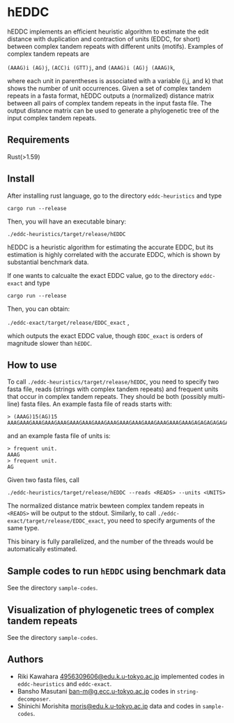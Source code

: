 # hEDDC

hEDDC implements an efficient heuristic algorithm to estimate the edit distance with duplication and contraction of units (EDDC, for short) between complex tandem repeats with different units (motifs).
Examples of complex tandem repeats are 

`(AAAG)i (AG)j`, `(ACC)i (GTT)j`, and `(AAAG)i (AG)j (AAAG)k`, 

where each unit in parentheses is associated with a variable (i,j, and k) that shows the number of unit occurrences.
Given a set of complex tandem repeats in a fasta format, hEDDC outputs a (normalized) distance matrix between all pairs of complex tandem repeats in the input fasta file.
The output distance matrix can be used to generate a phylogenetic tree of the input complex tandem repeats.

## Requirements

Rust(>1.59)

## Install

After installing rust language, go to the directory `eddc-heuristics` and type

`cargo run --release`

Then, you will have an executable binary:

`./eddc-heuristics/target/release/hEDDC` 

hEDDC is a heuristic algorithm for estimating the accurate EDDC, but its estimation is highly correlated with the accurate EDDC, which is shown by substantial benchmark data. 

If one wants to calcualte the exact EDDC value, go to the directory `eddc-exact` and type

`cargo run --release`

Then, you can obtain:

`./eddc-exact/target/release/EDDC_exact` ,

which outputs the exact EDDC value, though `EDDC_exact` is orders of magnitude slower than `hEDDC`.

## How to use

To call `./eddc-heuristics/target/release/hEDDC`, you need to specify two fasta file, reads (strings with complex tandem repeats) and frequent units that occur in complex tandem repeats. 
They should be both (possibly multi-line) fasta files.
An example fasta file of reads starts with:

    > (AAAG)15(AG)15
    AAAGAAAGAAAGAAAGAAAGAAAGAAAGAAAGAAAGAAAGAAAGAAAGAAAGAAAGAAAGAGAGAGAGAGAGAGAGAGAGAGAGAGAGAG

and an example fasta file of units is:

    > frequent unit.
    AAAG
    > frequent unit.
    AG

Given two fasta files, call

`./eddc-heuristics/target/release/hEDDC --reads <READS> --units <UNITS>`

The normalized distance matrix bewteen complex tandem repeats in `<READS>` will be output to the stdout. 
Similarly, to call `./eddc-exact/target/release/EDDC_exact`, you need to specify arguments of the same type.
 
This binary is fully parallelized, and the number of the threads would be automatically estimated.

## Sample codes to run `hEDDC` using benchmark data

See the directory `sample-codes`.

## Visualization of phylogenetic trees of complex tandem repeats

See the directory `sample-codes`.

## Authors

- Riki Kawahara <4956309606@edu.k.u-tokyo.ac.jp> implemented codes in  `eddc-heuristics` and `eddc-exact`.
- Bansho Masutani <ban-m@g.ecc.u-tokyo.ac.jp> codes in `string-decomposer`.
- Shinichi Morishita <moris@edu.k.u-tokyo.ac.jp> data and codes in `sample-codes`.
